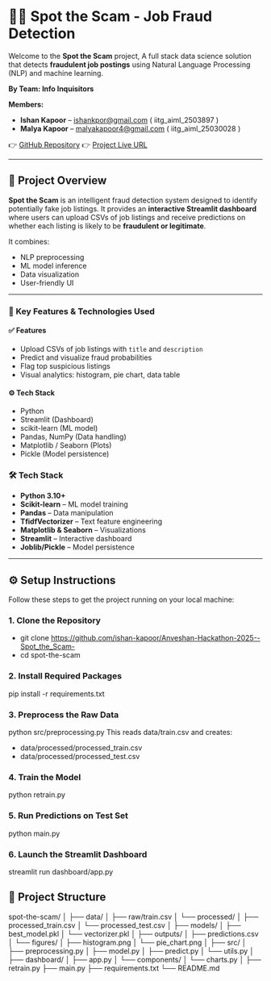 # 🕵️‍♂️ Spot the Scam - Job Fraud Detection

Welcome to the **Spot the Scam** project, A full stack data science solution that detects **fraudulent job postings** using Natural Language Processing (NLP) and machine learning.

**By Team: Info Inquisitors**

**Members:**
- **Ishan Kapoor** – ishankpor@gmail.com  ( iitg_aiml_2503897 )
- **Malya Kapoor** – malyakapoor4@gmail.com  ( iitg_aiml_25030028 )

👉 [GitHub Repository](https://github.com/ishan-kapoor/Anveshan-Hackathon-2025--Spot_the_Scam-) 
👉 [Project Live URL](https://team-info-inquisitors-spot-the-scam.streamlit.app/) 

---

## 🧠 Project Overview

**Spot the Scam** is an intelligent fraud detection system designed to identify potentially fake job listings. It provides an **interactive Streamlit dashboard** where users can upload CSVs of job listings and receive predictions on whether each listing is likely to be **fraudulent or legitimate**.

It combines:
- NLP preprocessing
- ML model inference
- Data visualization
- User-friendly UI

---

### 🚀 Key Features & Technologies Used

#### ✅ Features
- Upload CSVs of job listings with `title` and `description`
- Predict and visualize fraud probabilities
- Flag top suspicious listings
- Visual analytics: histogram, pie chart, data table

#### ⚙️ Tech Stack
- Python
- Streamlit (Dashboard)
- scikit-learn (ML model)
- Pandas, NumPy (Data handling)
- Matplotlib / Seaborn (Plots)
- Pickle (Model persistence)

### 🛠️ Tech Stack
- **Python 3.10+**
- **Scikit-learn** – ML model training
- **Pandas** – Data manipulation
- **TfidfVectorizer** – Text feature engineering
- **Matplotlib & Seaborn** – Visualizations
- **Streamlit** – Interactive dashboard
- **Joblib/Pickle** – Model persistence

---

## ⚙️ Setup Instructions

Follow these steps to get the project running on your local machine:

### 1. **Clone the Repository**
- git clone https://github.com/ishan-kapoor/Anveshan-Hackathon-2025--Spot_the_Scam-
- cd spot-the-scam

### 2. **Install Required Packages**
pip install -r requirements.txt

### 3. **Preprocess the Raw Data**
python src/preprocessing.py
This reads data/train.csv and creates:
 - data/processed/processed_train.csv
 - data/processed/processed_test.csv

### 4. **Train the Model**
python retrain.py

### 5. **Run Predictions on Test Set**
python main.py

### 6. **Launch the Streamlit Dashboard**
streamlit run dashboard/app.py

## 📁 Project Structure
spot-the-scam/
│
├── data/
│   ├── raw/train.csv
│   └── processed/
│       ├── processed_train.csv
│       └── processed_test.csv
│
├── models/
│   ├── best_model.pkl
│   └── vectorizer.pkl
│
├── outputs/
│   ├── predictions.csv
│   └── figures/
│       ├── histogram.png
│       └── pie_chart.png
│
├── src/
│   ├── preprocessing.py
│   ├── model.py
│   ├── predict.py
│   └── utils.py
│
├── dashboard/
│   ├── app.py
│   └── components/
│       └── charts.py
│
├── retrain.py
├── main.py
├── requirements.txt
└── README.md
